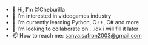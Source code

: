 - 👋 Hi, I’m @Cheburilla
- 👀 I’m interested in videogames industry
- 🌱 I’m currently learning Python, C++, C# and more
- 💞️ I’m looking to collaborate on ...idk i will fill it later
- 📫 How to reach me: sanya.safron2003@gmail.com

<!---
Cheburilla/Cheburilla is a ✨ special ✨ repository because its `README.md` (this file) appears on your GitHub profile.
You can click the Preview link to take a look at your changes.
--->
